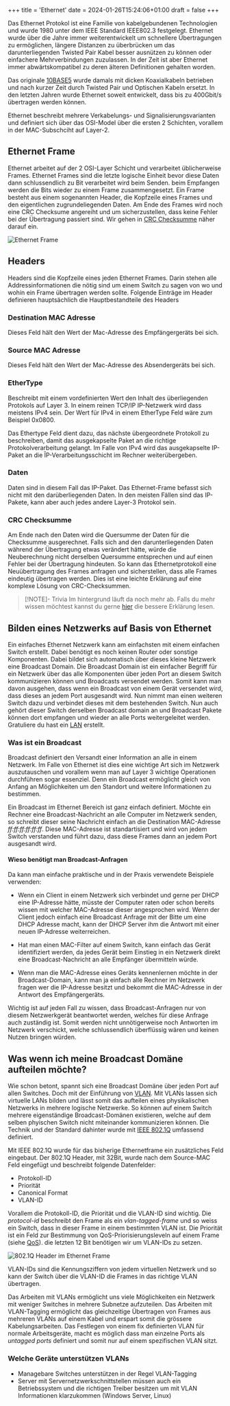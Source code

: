 +++
title = 'Ethernet'
date = 2024-01-26T15:24:06+01:00
draft = false
+++

Das Ethernet Protokol ist eine Familie von kabelgebundenen Technologien und wurde 1980 unter dem IEEE Standard IEEE802.3 festgelegt. Ethernet wurde über die Jahre immer weiterentwickelt um schnellere Übertragungen zu ermöglichen, längere Distanzen zu überbrücken um das darunterliegenden Twisted Pair Kabel besser ausnützen zu können oder einfachere Mehrverbindungen zuzulassen. In der Zeit ist aber Ethernet immer abwärtskompatibel zu deren älteren Definitionen gehalten worden.

Das originale [10BASE5](https://en.wikipedia.org/wiki/10BASE5) wurde damals mit dicken Koaxialkabeln betrieben und nach kurzer Zeit durch Twisted Pair und Optischen Kabeln ersetzt. In den letzten Jahren wurde Ethernet soweit entwickelt, dass bis zu 400Gbit/s übertragen werden können.

Ethernet beschreibt mehrere Verkabelungs- und Signalisierungsvarianten und definiert sich über das OSI-Model über die ersten 2 Schichten, vorallem in der MAC-Subschciht auf Layer-2.

## Ethernet Frame

Ethernet arbeitet auf der 2 OSI-Layer Schicht und verarbeitet üblicherweise Frames. Ethernet Frames sind die letzte logische Einheit bevor diese Daten dann schlussendlich zu Bit verarbeitet wird beim Senden. beim Empfangen werden die Bits wieder zu einem Frame zusammengesetzt. Ein Frame besteht aus einem sogenannten Header, die Kopfzeile eines Frames und den eigentlichen zugrundeliegenden Daten. Am Ende des Frames wird noch eine CRC Checksume angereiht und um sicherzustellen, dass keine Fehler bei der Übertragung passiert sind. Wir gehen in [CRC Checksumme](#crc-checksumme) näher darauf ein.

![Ethernet Frame](https://upload.wikimedia.org/wikipedia/commons/thumb/1/13/Ethernet_Type_II_Frame_format.svg/700px-Ethernet_Type_II_Frame_format.svg.png)

## Headers

Headers sind die Kopfzeile eines jeden Ethernet Frames. Darin stehen alle Addressinformationen die nötig sind um einem Switch zu sagen von wo und wohin ein Frame übertragen werden sollte. Folgende Einträge im Header definieren hauptsächlich die Hauptbestandteile des Headers

### Destination MAC Adresse

Dieses Feld hält den Wert der Mac-Adresse des Empfängergeräts bei sich.

### Source MAC Adresse

Dieses Feld hält den Wert der Mac-Adresse des Absendergeräts bei sich.

### EtherType

Beschreibt mit einem vordefinierten Wert den Inhalt des überliegenden Protokols auf Layer 3. In einem reinen TCP/IP IP-Netzwerk wird dass meistens IPv4 sein. Der Wert für IPv4 in einem EtherType Feld wäre zum Beispiel 0x0800.

Das Ethertype Feld dient dazu, das nächste übergeordnete Protokoll zu beschreiben, damit das ausgekapselte Paket an die richtige Protokolverarbeitung gelangt. Im Falle von IPv4 wird das ausgekapselte IP-Paket an die ÎP-Verarbeitungsschicht im Rechner weiterübergeben.

### Daten

Daten sind in diesem Fall das IP-Paket. Das Ethernet-Frame befasst sich nicht mit den darüberliegenden Daten. In den meisten Fällen sind das IP-Pakete, kann aber auch jedes andere Layer-3 Protokol sein.

### CRC Checksumme

Am Ende nach den Daten wird die Quersumme der Daten für die Checksumme ausgerechnet. Falls sich and den darunterliegenden Daten während der Übertragung etwas verändert hätte, würde die Neuberechnung nicht derselben Quersumme entsprechen und auf einen Fehler bei der Übertragung hindeuten. So kann das Ethernetprotokoll eine Neuübertragung des Frames anfragen und sicherstellen, dass alle Frames eindeutig übertragen werden. Dies ist eine leichte Erklärung auf eine komplexe Lösung von CRC-Checksummen.

> [!NOTE]- Trivia
> Im hintergrund läuft da noch mehr ab. Falls du mehr wissen möchtest kannst du gerne [hier](https://de.wikipedia.org/wiki/Zyklische_Redundanzpr%C3%BCfung) die bessere Erklärung lesen.

## Bilden eines Netzwerks auf Basis von Ethernet

Ein einfaches Ethernet Netzwerk kann am einfachsten mit einem einfachen Switch erstellt. Dabei benötigt es noch keinen Router oder sonstige Komponenten. Dabei bildet sich automatisch über dieses kleine Netzwerk eine Broadcast Domain. Die Broadcast Domain ist ein einfacher Begriff für ein Netzwerk über das alle Komponenten über jeden Port an diesem Switch kommunizieren können und Broadcasts versendet werden. Somit kann man davon ausgehen, dass wenn ein Broadcast von einem Gerät versendet wird, dass dieses an jedem Port ausgesandt wird. Nun nimmt man einen weiteren Switch dazu und verbindet dieses mit dem bestehenden Switch. Nun auch gehört dieser Switch derselben Broadcast domain an und Broadcast Pakete können dort empfangen und wieder an alle Ports weitergeleitet werden. Gratuliere du hast ein [LAN](https://de.wikipedia.org/wiki/Local_Area_Network) erstellt.

### Was ist ein Broadcast

Broadcast definiert den Versandt einer Information an alle in einem Netzwerk. Im Falle von Ethernet ist dies eine wichtige Art sich im Netzwerk auszutauschen und vorallem wenn man auf Layer 3 wichtige Operationen durchführen sogar essenziel. Denn ein Broadcast ermöglicht gleich von Anfang an Möglichkeiten um den Standort und weitere Informationen zu bestimmen.

Ein Broadcast im Ethernet Bereich ist ganz einfach definiert. Möchte ein Rechner eine Broadcast-Nachricht an alle Computer im Netzwerk senden, so schreibt dieser seine Nachricht einfach an die Destination MAC-Adresse _ff:ff:ff:ff:ff:ff_. Diese MAC-Adresse ist standartisiert und wird von jedem Switch verstanden und führt dazu, dass diese Frames dann an jedem Port ausgesandt wird.

#### Wieso benötigt man Broadcast-Anfragen

Da kann man einfache praktische und in der Praxis verwendete Beispiele verwenden:

- Wenn ein Client in einem Netzwerk sich verbindet und gerne per DHCP eine IP-Adresse hätte, müsste der Computer raten oder schon bereits wissen mit welcher MAC-Adresse dieser angesprochen wird. Wenn der Client jedoch einfach eine Broadcast Anfrage mit der Bitte um eine DHCP Adresse macht, kann der DHCP Server ihm die Antwort mit einer neuen IP-Adresse weiterreichen.

- Hat man einen MAC-Filter auf einem Switch, kann einfach das Gerät identifiziert werden, da jedes Gerät beim Einstieg in ein Netzwerk direkt eine Broadcast-Nachricht an alle Empfänger übermitteln würde.

- Wenn man die MAC-Adresse eines Geräts kennenlernen möchte in der Broadcast-Domain, kann man ja einfach alle Rechner im Netzwerk fragen wer die IP-Adresse besitzt und bekommt die MAC-Adresse in der Antwort des Empfängergeräts.

Wichtig ist auf jeden Fall zu wissen, dass Broadcast-Anfragen nur von diesem Netzwerkgerät beantwortet werden, welches für diese Anfrage auch zuständig ist. Somit werden nicht unnötigerweise noch Antworten im Netzwerk verschickt, welche schlussendlich überflüssig wären und keinen Nutzen bringen würden.

## Was wenn ich meine Broadcast Domäne aufteilen möchte?

Wie schon betont, spannt sich eine Broadcast Domäne über jeden Port auf allen Switches. Doch mit der Einführung von [VLAN](https://www.ionos.de/digitalguide/server/knowhow/vlan-grundlagen/). Mit VLANs lassen sich virtuelle LANs bilden und lässt somit das aufteilen eines physikalischen Netzwerks in mehrere logische Netzwerke. So können auf einem Switch mehrere eigenständige Broadcast-Domänen existieren, welche auf dem selben phyischen Switch nicht miteinander kommunizieren können. Die Technik und der Standard dahinter wurde mit [IEEE 802.1Q](https://de.wikipedia.org/wiki/IEEE_802.1Q) umfassend definiert.

Mit IEEE 802.1Q wurde für das bisherige Ethernetframe ein zusätzliches Feld eingebaut. Der 802.1Q Header, mit 32Bit, wurde nach dem Source-MAC Feld eingefügt und beschreibt folgende Datenfelder:

- Protokoll-ID
- Priorität
- Canonical Format
- VLAN-ID

Vorallem die Protokoll-ID, die Priorität und die VLAN-ID sind wichtig. Die _protocol-id_ beschreibt den Frame als ein _vlan-tagged-frame_ und so weiss ein Switch, dass in dieser Frame in einem bestimmten VLAN ist. Die Priorität ist ein Feld zur Bestimmung von QoS-Priorisierungsleveln auf einem Frame (siehe [QoS](./QoS.md)). die letzten 12 Bit benötigen wir um VLAN-IDs zu setzen.

![802.1Q Header im Ethernet Frame](https://upload.wikimedia.org/wikipedia/commons/thumb/0/0e/Ethernet_802.1Q_Insert.svg/1125px-Ethernet_802.1Q_Insert.svg.png)

VLAN-IDs sind die Kennungsziffern von jedem virtuellen Netzwerk und so kann der Switch über die VLAN-ID die Frames in das richtige VLAN übertragen.

Das Arbeiten mit VLANs ermöglicht uns viele Möglichkeiten ein Netzwerk mit weniger Switches in mehrere Subnetze aufzuteilen. Das Arbeiten mit VLAN-Tagging ermöglicht das gleichzeitige Übertragen von Frames aus mehreren VLANs auf einem Kabel und erspart somit die grössere Kabelungsarbeiten. Das Festlegen von einem fix definierten VLAN für normale Arbeitsgeräte, macht es möglich dass man einzelne Ports als _untagged ports_ definiert und somit nur auf einem spezifischen VLAN sitzt.

### Welche Geräte unterstützen VLANs

- Managebare Switches unterstützen in der Regel VLAN-Tagging
- Server mit Servernetzwerkschnittstellen müssen auch ein Betriebssystem und die richtigen Treiber besitzen um mit VLAN Informationen klarzukommen (Windows Server, Linux)
